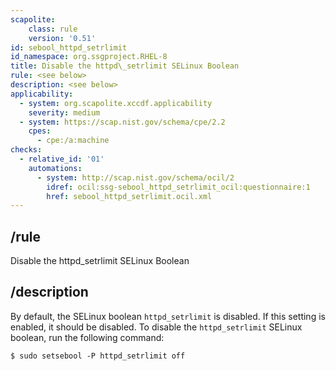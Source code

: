 ```yaml
---
scapolite:
    class: rule
    version: '0.51'
id: sebool_httpd_setrlimit
id_namespace: org.ssgproject.RHEL-8
title: Disable the httpd\_setrlimit SELinux Boolean
rule: <see below>
description: <see below>
applicability:
  - system: org.scapolite.xccdf.applicability
    severity: medium
  - system: https://scap.nist.gov/schema/cpe/2.2
    cpes:
      - cpe:/a:machine
checks:
  - relative_id: '01'
    automations:
      - system: http://scap.nist.gov/schema/ocil/2
        idref: ocil:ssg-sebool_httpd_setrlimit_ocil:questionnaire:1
        href: sebool_httpd_setrlimit.ocil.xml
---
```



## /rule

Disable the httpd\_setrlimit SELinux Boolean

## /description

By
default, the SELinux boolean `httpd_setrlimit` is disabled. If this
setting is enabled, it should be disabled. To disable the
`httpd_setrlimit` SELinux boolean, run the following command:

``` 
$ sudo setsebool -P httpd_setrlimit off
```
